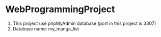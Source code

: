 # WebProgrammingProject

1. This project use phpMyAdmin database (port in this project is 3307)
2. Database name: my_manga_list
